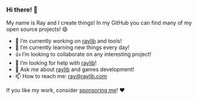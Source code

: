 ### Hi there! 👋

My name is Ray and I create things! In my GitHub you can find many of my open source projects! 😄

- 🔭 I’m currently working on [raylib](https://github.com/raysan5/raylib) and tools!
- 🌱 I’m currently learning new things every day!
- 👍 I’m looking to collaborate on any interesting project!
- 🤔 I’m looking for help with [raylib](https://github.com/raysan5/raylib)!
- 💬 Ask me about [raylib](https://github.com/raysan5/raylib) and games development!
- 📫 How to reach me: ray@raylib.com

If you like my work, consider [sponsoring me](https://github.com/sponsors/raysan5)! ♥️
